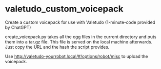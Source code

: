 # valetudo_custom_voicepack
Create a custom voicepack for use with Valetudo
(1-minute-code provided by ChatGPT)

create_voicepack.py takes all the ogg files in the current directory and puts them into a tar.gz file. This file is served on the local machine afterwards. Just copy the URL and the hash the script provides.

Use http://valetudo-yourrobot.local/#/options/robot/misc to upload the voicepack.
